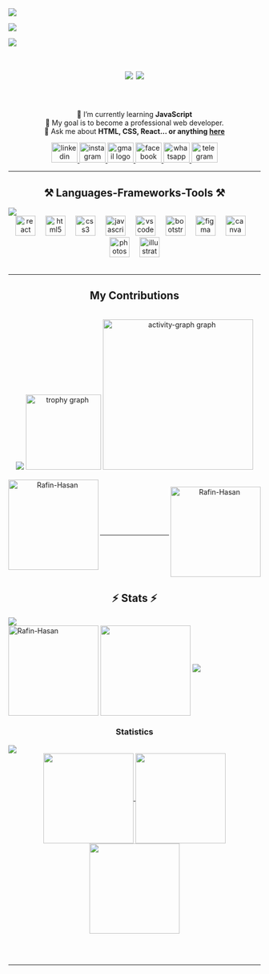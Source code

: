 <img src="https://user-images.githubusercontent.com/73097560/115834477-dbab4500-a447-11eb-908a-139a6edaec5c.gif">

![](https://scontent.fdac138-1.fna.fbcdn.net/v/t39.30808-6/441920728_122132517722252868_962060602298992394_n.png?stp=dst-png_p180x540&_nc_cat=109&ccb=1-7&_nc_sid=5f2048&_nc_eui2=AeGruO1PBW0yoRqsVBGYPnQl8RfbxbK68frxF9vFsrrx-oWOItR1L8NFGb1Ux0zidULvacUIWx6sk1IGKLXnxD0S&_nc_ohc=uUroiWYgk4sQ7kNvgHEsltx&_nc_ht=scontent.fdac138-1.fna&oh=00_AYAjKJwn5cIe5oS6kX514Aof4xYAIPHvMmSW1Z5KWALLzw&oe=665BF1C8)

<img src="https://user-images.githubusercontent.com/73097560/115834477-dbab4500-a447-11eb-908a-139a6edaec5c.gif">
<h1 align="center">
    <img src="https://readme-typing-svg.herokuapp.com/?font=Righteous&size=35&center=true&vCenter=true&width=500&height=70&duration=4000&lines=Hi+There!+👋;+I'm+Rafin+Hasan!;" />
    <img src="https://user-images.githubusercontent.com/73097560/115834477-dbab4500-a447-11eb-908a-139a6edaec5c.gif">
</h1>

<h3 align="center"></h3>

<br/>
<div align="center">
 
🌱 I’m currently learning **JavaScript** <br>
🎯 My goal is to become a professional web developer. <br>
💬 Ask me about **HTML, CSS, React... or anything [here](https://github.com/Rafin-Hasan)**

 </div>
 
<div align="center"> 
    <a href="www.linkedin.com/in/rafin-hasan-340723301" target="_blank">
    <img src="https://raw.githubusercontent.com/maurodesouza/profile-readme-generator/master/src/assets/icons/social/linkedin/default.svg" width="52" height="40" alt="linkedin logo"  />
  </a>
  <a href="https://www.instagram.com/rafinhasan.web/" target="_blank">
    <img src="https://raw.githubusercontent.com/maurodesouza/profile-readme-generator/master/src/assets/icons/social/instagram/default.svg" width="52" height="40" alt="instagram logo"  />
  </a>
  <a href="rafinhasan.web@gmail.com" target="_blank">
    <img src="https://raw.githubusercontent.com/maurodesouza/profile-readme-generator/master/src/assets/icons/social/gmail/default.svg" width="52" height="40" alt="gmail logo"  />
  </a>
  <a href="https://www.facebook.com/profile.php?id=61557586061839" target="_blank">
    <img src="https://raw.githubusercontent.com/maurodesouza/profile-readme-generator/master/src/assets/icons/social/facebook/default.svg" width="52" height="40" alt="facebook logo"  />
  </a>
  <a href="+8801778566730" target="_blank">
    <img src="https://raw.githubusercontent.com/maurodesouza/profile-readme-generator/master/src/assets/icons/social/whatsapp/default.svg" width="52" height="40" alt="whatsapp logo"  />
  </a>
  <a href="+8801778566730" target="_blank">
    <img src="https://raw.githubusercontent.com/maurodesouza/profile-readme-generator/master/src/assets/icons/social/telegram/default.svg" width="52" height="40" alt="telegram logo"  />
  </a>
</div>
 <hr/>
 
<h2 align="center">⚒️ Languages-Frameworks-Tools ⚒️</h2>
<img src="https://user-images.githubusercontent.com/73097560/115834477-dbab4500-a447-11eb-908a-139a6edaec5c.gif">
<br/>
<div align="center">
<img src="https://cdn.jsdelivr.net/gh/devicons/devicon/icons/react/react-original.svg" height="40" alt="react logo"  />
  <img width="12" />
  <img src="https://cdn.jsdelivr.net/gh/devicons/devicon/icons/html5/html5-original.svg" height="40" alt="html5 logo"  />
  <img width="12" />
  <img src="https://cdn.jsdelivr.net/gh/devicons/devicon/icons/css3/css3-original.svg" height="40" alt="css3 logo"  />
  <img width="12" />
  <img src="https://cdn.jsdelivr.net/gh/devicons/devicon/icons/javascript/javascript-original.svg" height="40" alt="javascript logo"  />
  <img width="12" />
  <img src="https://cdn.jsdelivr.net/gh/devicons/devicon/icons/vscode/vscode-original.svg" height="40" alt="vscode logo"  />
  <img width="12" />
  <img src="https://cdn.jsdelivr.net/gh/devicons/devicon/icons/bootstrap/bootstrap-original.svg" height="40" alt="bootstrap logo"  />
  <img width="12" />
  <img src="https://cdn.jsdelivr.net/gh/devicons/devicon/icons/figma/figma-original.svg" height="40" alt="figma logo"  />
  <img width="12" />
  <img src="https://cdn.jsdelivr.net/gh/devicons/devicon/icons/canva/canva-original.svg" height="40" alt="canva logo"  />
  <img width="12" />
  <img src="https://cdn.jsdelivr.net/gh/devicons/devicon/icons/photoshop/photoshop-plain.svg" height="40" alt="photoshop logo"  />
  <img width="12" />
  <img src="https://cdn.jsdelivr.net/gh/devicons/devicon/icons/illustrator/illustrator-plain.svg" height="40" alt="illustrator logo"  />
</div>

<br/>
<hr/>


<div align="center">
  <h2> My Contributions </h2>
  <br>
  <div align="center">
  <img  src="https://user-images.githubusercontent.com/73097560/115834477-dbab4500-a447-11eb-908a-139a6edaec5c.gif">
  <img src="https://github-profile-trophy.vercel.app?username=Rafin-hasan&theme=dracula&column=-1&row=1&margin-w=11&margin-h=5&no-bg=false&no-frame=false&order=4" height="150" alt="trophy graph"  />
  <img src="https://github-readme-activity-graph.vercel.app/graph?username=Rafin-hasan&radius=16&theme=react&area=true&order=5&hide_border=true&hide_title=false" height="300" alt="activity-graph graph"  />
</div>
    <br>
    <img align="left" height="180em" src="https://github-readme-stats.vercel.app/api/top-langs/?username=Rafin-Hasan&layout=compact&theme=midnight-purple" alt=Rafin-Hasan />

<p>&nbsp;<img align="right" height="180em" src="https://github-readme-stats.vercel.app/api?username=Rafin-Hasan&show_icons=true&locale=en&theme=midnight-purple" alt="Rafin-Hasan" /></p>

  <br/><br/><br/>
</div>

<hr/>
<br>
<br>
<br>
<br>
<h2 align="center">⚡ Stats ⚡</h2>
<img src="https://user-images.githubusercontent.com/73097560/115834477-dbab4500-a447-11eb-908a-139a6edaec5c.gif">
<br>
<div>
</div>
<img align="center" height="180em" src="https://github-readme-streak-stats.herokuapp.com/?user=Rafin-Hasan&theme=midnight-purple" alt="Rafin-Hasan" />
<img align="center" src="http://github-profile-summary-cards.vercel.app/api/cards/stats?username=Rafin-Hasan&theme=midnight_purple" height="180em" />
<img src="https://user-images.githubusercontent.com/73097560/115834477-dbab4500-a447-11eb-908a-139a6edaec5c.gif">
<h3 align="center">Statistics</h3>
<img src="https://user-images.githubusercontent.com/73097560/115834477-dbab4500-a447-11eb-908a-139a6edaec5c.gif">
<div align="center">
<a href="https://github.com/Rafin-Hasan">
<img align="center" src="http://github-profile-summary-cards.vercel.app/api/cards/most-commit-language?username=Rafin-Hasan&theme=2077" height="180em" />
<img align="center" src="http://github-profile-summary-cards.vercel.app/api/cards/repos-per-language?username=Rafin-Hasan&theme=2077" height="180em" />
<img align="center" src="http://github-profile-summary-cards.vercel.app/api/cards/productive-time?username=Rafin-Hasan&theme=2077" height="180em" />

</div>

<br/><br/>

<hr/>

<br/>



<br/>

